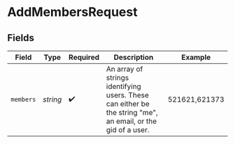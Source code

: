 # AddMembersRequest


## Fields

| Field                                                                                                       | Type                                                                                                        | Required                                                                                                    | Description                                                                                                 | Example                                                                                                     |
| ----------------------------------------------------------------------------------------------------------- | ----------------------------------------------------------------------------------------------------------- | ----------------------------------------------------------------------------------------------------------- | ----------------------------------------------------------------------------------------------------------- | ----------------------------------------------------------------------------------------------------------- |
| `members`                                                                                                   | *string*                                                                                                    | :heavy_check_mark:                                                                                          | An array of strings identifying users. These can either be the string "me", an email, or the gid of a user. | 521621,621373                                                                                               |